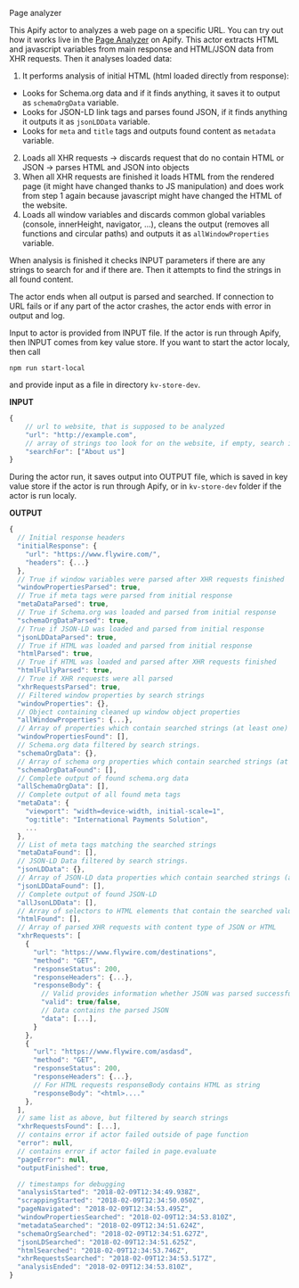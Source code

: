 Page analyzer

This Apify actor to analyzes a web page on a specific URL. You can try out how it works live in the [Page Analyzer](https://apify.com/page-analyzer) on Apify.
This actor extracts HTML and javascript variables from main response and HTML/JSON data from XHR requests.
Then it analyses loaded data:
1) It performs analysis of initial HTML (html loaded directly from response):
- Looks for Schema.org data and if it finds anything, it saves it to output as ``schemaOrgData`` variable.
- Looks for JSON-LD link tags and parses found JSON, if it finds anything it outputs it as ``jsonLDData`` variable.
- Looks for ``meta`` and ``title`` tags and outputs found content as ``metadata`` variable.
2) Loads all XHR requests -> discards request that do no contain HTML or JSON -> parses HTML and JSON into objects
3) When all XHR requests are finished it loads HTML from the rendered page (it might have changed thanks to JS manipulation) and does work from step 1 again because javascript might have changed the HTML of the website.
4) Loads all window variables and discards common global variables (console, innerHeight, navigator, ...), cleans the output (removes all functions and circular paths) and outputs it as ``allWindowProperties`` variable.

When analysis is finished it checks INPUT parameters if there are any strings to search for and if there are. Then it attempts to find the strings in all found content.

The actor ends when all output is parsed and searched. If connection to URL fails or if any part of the actor crashes, the actor ends with error in output and log.

Input to actor is provided from INPUT file. If the actor is run through Apify, then INPUT comes from key value store. If you want to start the actor localy, then call

```
npm run start-local
```
and provide input as a file in directory ``kv-store-dev``.

**INPUT**
```javascript
{
    // url to website, that is supposed to be analyzed
    "url": "http://example.com",
    // array of strings too look for on the website, if empty, search is skipped during analysis
    "searchFor": ["About us"]
}
```

During the actor run, it saves output into OUTPUT file, which is saved in key value store if the actor is run through Apify, or in ``kv-store-dev`` folder if the actor is run localy.

**OUTPUT**
```javascript
{
  // Initial response headers
  "initialResponse": {
    "url": "https://www.flywire.com/",
    "headers": {...}
  },
  // True if window variables were parsed after XHR requests finished
  "windowPropertiesParsed": true,
  // True if meta tags were parsed from initial response
  "metaDataParsed": true,
  // True if Schema.org was loaded and parsed from initial response
  "schemaOrgDataParsed": true,
  // True if JSON-LD was loaded and parsed from initial response
  "jsonLDDataParsed": true,
  // True if HTML was loaded and parsed from initial response
  "htmlParsed": true,
  // True if HTML was loaded and parsed after XHR requests finished
  "htmlFullyParsed": true,
  // True if XHR requests were all parsed
  "xhrRequestsParsed": true,
  // Filtered window properties by search strings
  "windowProperties": {},
  // Object containing cleaned up window object properties
  "allWindowProperties": {...},
  // Array of properties which contain searched strings (at least one) with path to variable from root
  "windowPropertiesFound": [],
  // Schema.org data filtered by search strings.
  "schemaOrgData": {},
  // Array of schema org properties which contain searched strings (at least one) with path to variable from root
  "schemaOrgDataFound": [],
  // Complete output of found schema.org data
  "allSchemaOrgData": [],
  // Complete output of all found meta tags
  "metaData": {
    "viewport": "width=device-width, initial-scale=1",
    "og:title": "International Payments Solution",
    ...
  },
  // List of meta tags matching the searched strings
  "metaDataFound": [],
  // JSON-LD Data filtered by search strings.
  "jsonLDData": {},
  // Array of JSON-LD data properties which contain searched strings (at least one) with path to variable from root
  "jsonLDDataFound": [],
  // Complete output of found JSON-LD
  "allJsonLDData": [],
  // Array of selectors to HTML elements that contain the searched values
  "htmlFound": [],
  // Array of parsed XHR requests with content type of JSON or HTML
  "xhrRequests": [
    {
      "url": "https://www.flywire.com/destinations",
      "method": "GET",
      "responseStatus": 200,
      "responseHeaders": {...},
      "responseBody": {
        // Valid provides information whether JSON was parsed successfully
        "valid": true/false,
        // Data contains the parsed JSON
        "data": [...],
      }
    },
    {
      "url": "https://www.flywire.com/asdasd",
      "method": "GET",
      "responseStatus": 200,
      "responseHeaders": {...},
      // For HTML requests responseBody contains HTML as string
      "responseBody": "<html>...."
    },
  ],
  // same list as above, but filtered by search strings
  "xhrRequestsFound": [...],
  // contains error if actor failed outside of page function
  "error": null,
  // contains error if actor failed in page.evaluate
  "pageError": null,
  "outputFinished": true,

  // timestamps for debugging
  "analysisStarted": "2018-02-09T12:34:49.938Z",
  "scrappingStarted": "2018-02-09T12:34:50.050Z",
  "pageNavigated": "2018-02-09T12:34:53.495Z",
  "windowPropertiesSearched": "2018-02-09T12:34:53.810Z",
  "metadataSearched": "2018-02-09T12:34:51.624Z",
  "schemaOrgSearched": "2018-02-09T12:34:51.627Z",
  "jsonLDSearched": "2018-02-09T12:34:51.625Z",
  "htmlSearched": "2018-02-09T12:34:53.746Z",
  "xhrRequestsSearched": "2018-02-09T12:34:53.517Z",
  "analysisEnded": "2018-02-09T12:34:53.810Z",
}
```

